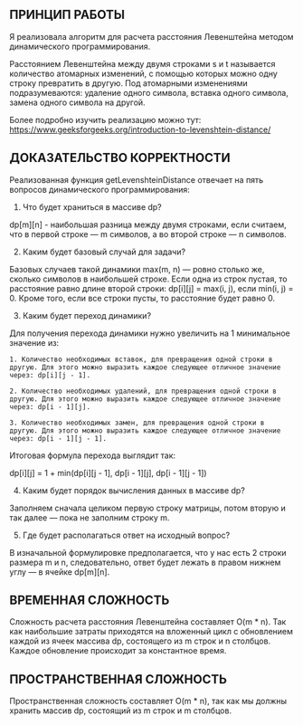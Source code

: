 ## ПРИНЦИП РАБОТЫ

Я реализовала алгоритм для расчета расстояния Левенштейна методом динамического программирования.

Расстоянием Левенштейна между двумя строками s и t называется количество атомарных изменений, с помощью которых можно одну строку превратить в другую. Под атомарными изменениями подразумеваются: удаление одного символа, вставка одного символа, замена одного символа на другой.

Более подробно изучить реализацию можно тут:
https://www.geeksforgeeks.org/introduction-to-levenshtein-distance/

## ДОКАЗАТЕЛЬСТВО КОРРЕКТНОСТИ

Реализованная функция getLevenshteinDistance отвечает на пять вопросов динамического программирования:

1. Что будет храниться в массиве dp?

dp[m][n] - наибольшая разница между двумя строками, если считаем, что в первой строке — m символов, а во второй строке — n символов.

2. Каким будет базовый случай для задачи?

Базовых случаев такой динамики max(m, n) — ровно столько же, сколько символов в наибольшей строке. Если одна из строк пустая, то расстояние равно длине второй строки: dp[i][j] = max(i, j), если min(i, j) = 0. Кроме того, если все строки пусты, то расстояние будет равно 0.

3. Каким будет переход динамики?

Для получения перехода динамики нужно увеличить на 1 минимальное значение из:

    1. Количество необходимых вставок, для превращения одной строки в другую. Для этого можно выразить каждое следующее отличное значение через: dp[i][j - 1].

    2. Количество необходимых удалений, для превращения одной строки в другую. Для этого можно выразить каждое следующее отличное значение через: dp[i - 1][j].

    3. Количество необходимых замен, для превращения одной строки в другую. Для этого можно выразить каждое следующее отличное значение через: dp[i - 1][j - 1].

Итоговая формула перехода выглядит так:

dp[i][j] = 1 + min(dp[i][j - 1], dp[i - 1][j], dp[i - 1][j - 1])

4. Каким будет порядок вычисления данных в массиве dp?

Заполняем сначала целиком первую строку матрицы, потом вторую и так далее — пока не заполним строку m.

5. Где будет располагаться ответ на исходный вопрос?

В изначальной формулировке предполагается, что у нас есть 2 строки размера m и n, следовательно, ответ будет лежать в правом нижнем углу — в ячейке dp[m][n].

## ВРЕМЕННАЯ СЛОЖНОСТЬ

Сложность расчета расстояния Левенштейна составляет O(m \* n). Так как наибольшие затраты приходятся на вложенный цикл с обновлением каждой из ячеек массива dp, состоящего из m строк и n столбцов. Каждое обновление происходит за константное время.

## ПРОСТРАНСТВЕННАЯ СЛОЖНОСТЬ

Пространственная сложность составляет O(m \* n), так как мы должны хранить массив dp, состоящий из m строк и m столбцов.
